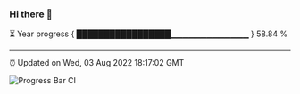 ### Hi there 👋

⏳ Year progress { █████████████████▁▁▁▁▁▁▁▁▁▁▁▁▁ } 58.84 %

---

⏰ Updated on Wed, 03 Aug 2022 18:17:02 GMT

![Progress Bar CI](https://github.com/liununu/liununu/workflows/Progress%20Bar%20CI/badge.svg)
